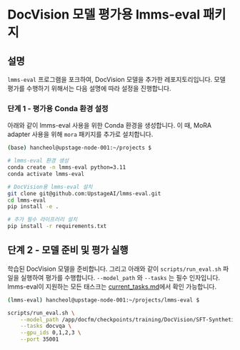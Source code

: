 # DocVision 모델 평가용 lmms-eval 패키지

## 설명

`lmms-eval` 프로그램을 포크하여, DocVision 모델을 추가한 레포지토리입니다.
모델 평가를 수행하기 위해서는 다음 설명에 따라 설정을 진행합니다.

### 단계 1 - 평가용 Conda 환경 설정

아래와 같이 lmms-eval 사용을 위한 Conda 환경을 생성합니다.
이 때, MoRA adapter 사용을 위해 `mora` 패키지를 추가로 설치합니다.

```bash
(base) hancheol@upstage-node-001:~/projects $

# lmms-eval 환경 생성
conda create -n lmms-eval python=3.11
conda activate lmms-eval

# DocVision용 lmms-eval 설치
git clone git@github.com:UpstageAI/lmms-eval.git
cd lmms-eval
pip install -e .

# 추가 필수 라이프러리 설치
pip install -r requirements.txt
```

## 단계 2 - 모델 준비 및 평가 실행

학습된 DocVision 모델을 준비합니다.
그리고 아래와 같이 `scripts/run_eval.sh` 파일을 실행하여 평가를 수행합니다.
`--model_path` 와 `--tasks` 는 필수 인자입니다.
lmms-eval이 지원하는 모든 태스크는 [current_tasks.md](https://github.com/UpstageAI/lmms-eval/blob/main/docs/current_tasks.md)에서 확인 가능합니다.

```bash
(lmms-eval) hancheol@upstage-node-001:~/projects/lmms-eval $

scripts/run_eval.sh \
    --model_path /app/docfm/checkpoints/training/DocVision/SFT-SyntheticData/20250208_solar-exp-2_with-figureqa_900kX3_multipage-base-model/steps_5240 \
    --tasks docvqa \
    --gpu_ids 0,1,2,3 \
    --port 35001
```